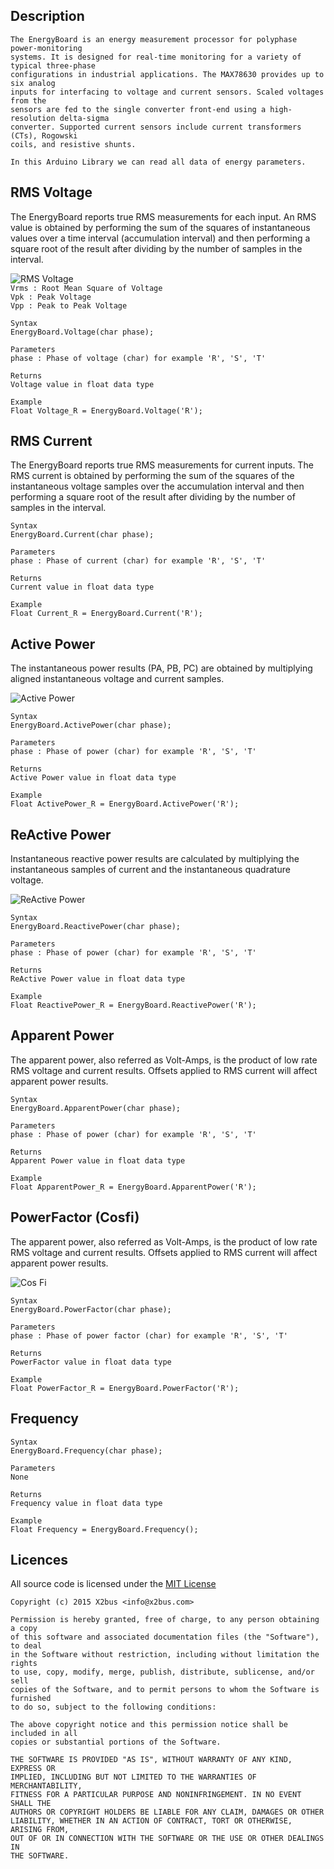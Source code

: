 ## Description
	The EnergyBoard is an energy measurement processor for polyphase power-monitoring 
	systems. It is designed for real-time monitoring for a variety of typical three-phase 
	configurations in industrial applications. The MAX78630 provides up to six analog 
	inputs for interfacing to voltage and current sensors. Scaled voltages from the 
	sensors are fed to the single converter front-end using a high-resolution delta-sigma 
	converter. Supported current sensors include current transformers (CTs), Rogowski 
	coils, and resistive shunts.  
	
	In this Arduino Library we can read all data of energy parameters.

## RMS Voltage

The EnergyBoard reports true RMS measurements for each input. An RMS value is 
obtained by performing the sum of the squares of instantaneous values over a time 
interval (accumulation interval) and then performing a square root of the result 
after dividing by the number of samples in the interval.

![RMS Voltage](http://upload.wikimedia.org/wikipedia/commons/thumb/8/89/Sine_wave_voltages.svg/530px-Sine_wave_voltages.svg.png)  
`Vrms : Root Mean Square of Voltage`  
`Vpk : Peak Voltage`  
`Vpp : Peak to Peak Voltage`  
	
	Syntax
	EnergyBoard.Voltage(char phase);
	
	Parameters
	phase : Phase of voltage (char) for example 'R', 'S', 'T'
	
	Returns
	Voltage value in float data type
	
	Example
	Float Voltage_R = EnergyBoard.Voltage('R');
	
## RMS Current

The EnergyBoard reports true RMS measurements for current inputs. The RMS current is 
obtained by performing the sum of the squares of the instantaneous voltage samples 
over the accumulation interval and then performing a square root of the result after 
dividing by the number of samples in the interval.

	Syntax
	EnergyBoard.Current(char phase);
	
	Parameters
	phase : Phase of current (char) for example 'R', 'S', 'T'
	
	Returns
	Current value in float data type
	
	Example
	Float Current_R = EnergyBoard.Current('R');

## Active Power

The instantaneous power results (PA, PB, PC) are obtained by multiplying aligned instantaneous 
voltage and current samples.

![Active Power](http://www.electronics-tutorials.ws/accircuits/acp29.gif?74587b)

	Syntax
	EnergyBoard.ActivePower(char phase);
	
	Parameters
	phase : Phase of power (char) for example 'R', 'S', 'T'
	
	Returns
	Active Power value in float data type
	
	Example
	Float ActivePower_R = EnergyBoard.ActivePower('R');

## ReActive Power

Instantaneous reactive power results are calculated by multiplying the instantaneous samples 
of current and the instantaneous quadrature voltage. 

![ReActive Power](http://www.blc.lsbu.ac.uk/eservices/Module1/Graphics/PF3.gif)

	Syntax
	EnergyBoard.ReactivePower(char phase);
	
	Parameters
	phase : Phase of power (char) for example 'R', 'S', 'T'
	
	Returns
	ReActive Power value in float data type
	
	Example
	Float ReactivePower_R = EnergyBoard.ReactivePower('R');

## Apparent Power

The apparent power, also referred as Volt-Amps, is the product of low rate RMS voltage and 
current results. Offsets applied to RMS current will affect apparent power results.

	Syntax
	EnergyBoard.ApparentPower(char phase);
	
	Parameters
	phase : Phase of power (char) for example 'R', 'S', 'T'
	
	Returns
	Apparent Power value in float data type
	
	Example
	Float ApparentPower_R = EnergyBoard.ApparentPower('R');
  
## PowerFactor (Cosfi)

The apparent power, also referred as Volt-Amps, is the product of low rate RMS voltage 
and current results. Offsets applied to RMS current will affect apparent power results.

![Cos Fi](http://www.practicalmachinist.com/vb/attachments/f11/35192d1307402684-calc-power-consumption-elect-meter-power-triangle.jpg)  

	Syntax
	EnergyBoard.PowerFactor(char phase);
	
	Parameters
	phase : Phase of power factor (char) for example 'R', 'S', 'T'
	
	Returns
	PowerFactor value in float data type
	
	Example
	Float PowerFactor_R = EnergyBoard.PowerFactor('R');

## Frequency

	Syntax
	EnergyBoard.Frequency(char phase);
	
	Parameters
	None
	
	Returns
	Frequency value in float data type
	
	Example
	Float Frequency = EnergyBoard.Frequency();

## Licences

All source code is licensed under the [MIT License](http://opensource.org/licenses/MIT)

	Copyright (c) 2015 X2bus <info@x2bus.com>
	 
	Permission is hereby granted, free of charge, to any person obtaining a copy
	of this software and associated documentation files (the "Software"), to deal
	in the Software without restriction, including without limitation the rights
	to use, copy, modify, merge, publish, distribute, sublicense, and/or sell
	copies of the Software, and to permit persons to whom the Software is furnished
	to do so, subject to the following conditions:
	 
	The above copyright notice and this permission notice shall be included in all
	copies or substantial portions of the Software.
	 
	THE SOFTWARE IS PROVIDED "AS IS", WITHOUT WARRANTY OF ANY KIND, EXPRESS OR
	IMPLIED, INCLUDING BUT NOT LIMITED TO THE WARRANTIES OF MERCHANTABILITY,
	FITNESS FOR A PARTICULAR PURPOSE AND NONINFRINGEMENT. IN NO EVENT SHALL THE
	AUTHORS OR COPYRIGHT HOLDERS BE LIABLE FOR ANY CLAIM, DAMAGES OR OTHER
	LIABILITY, WHETHER IN AN ACTION OF CONTRACT, TORT OR OTHERWISE, ARISING FROM,
	OUT OF OR IN CONNECTION WITH THE SOFTWARE OR THE USE OR OTHER DEALINGS IN
	THE SOFTWARE.
